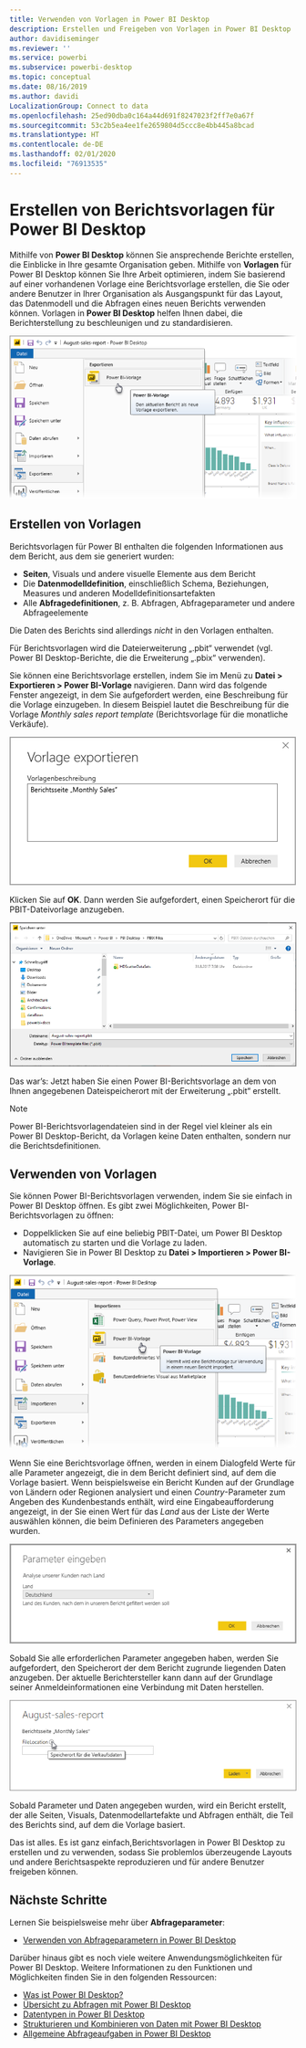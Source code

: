```yaml
---
title: Verwenden von Vorlagen in Power BI Desktop
description: Erstellen und Freigeben von Vorlagen in Power BI Desktop
author: davidiseminger
ms.reviewer: ''
ms.service: powerbi
ms.subservice: powerbi-desktop
ms.topic: conceptual
ms.date: 08/16/2019
ms.author: davidi
LocalizationGroup: Connect to data
ms.openlocfilehash: 25ed90dba0c164a44d691f8247023f2ff7e0a67f
ms.sourcegitcommit: 53c2b5ea4ee1fe2659804d5ccc8e4bb445a8bcad
ms.translationtype: HT
ms.contentlocale: de-DE
ms.lasthandoff: 02/01/2020
ms.locfileid: "76913535"
---
```

# <a name="create-report-templates-for-power-bi-desktop"></a>Erstellen von Berichtsvorlagen für Power BI Desktop

Mithilfe von **Power BI Desktop** können Sie ansprechende Berichte erstellen, die Einblicke in Ihre gesamte Organisation geben. Mithilfe von **Vorlagen** für Power BI Desktop können Sie Ihre Arbeit optimieren, indem Sie basierend auf einer vorhandenen Vorlage eine Berichtsvorlage erstellen, die Sie oder andere Benutzer in Ihrer Organisation als Ausgangspunkt für das Layout, das Datenmodell und die Abfragen eines neuen Berichts verwenden können. Vorlagen in **Power BI Desktop** helfen Ihnen dabei, die Berichterstellung zu beschleunigen und zu standardisieren.

![Exportieren eines Berichts als Vorlage](media/desktop-templates/desktop-templates-01.png)

## <a name="creating-templates"></a>Erstellen von Vorlagen

Berichtsvorlagen für Power BI enthalten die folgenden Informationen aus dem Bericht, aus dem sie generiert wurden:

* **Seiten**, Visuals und andere visuelle Elemente aus dem Bericht
* Die **Datenmodelldefinition**, einschließlich Schema, Beziehungen, Measures und anderen Modelldefinitionsartefakten
* Alle **Abfragedefinitionen**, z. B. Abfragen, Abfrageparameter und andere Abfrageelemente

Die Daten des Berichts sind allerdings *nicht* in den Vorlagen enthalten. 

Für Berichtsvorlagen wird die Dateierweiterung „.pbit“ verwendet (vgl. Power BI Desktop-Berichte, die die Erweiterung „.pbix“ verwenden). 

Sie können eine Berichtsvorlage erstellen, indem Sie im Menü zu **Datei > Exportieren > Power BI-Vorlage** navigieren. Dann wird das folgende Fenster angezeigt, in dem Sie aufgefordert werden, eine Beschreibung für die Vorlage einzugeben. In diesem Beispiel lautet die Beschreibung für die Vorlage *Monthly sales report template* (Berichtsvorlage für die monatliche Verkäufe).

![Dialogfeld zur Beschreibung zum Exportieren einer Vorlage](media/desktop-templates/desktop-templates-02.png)

Klicken Sie auf **OK**. Dann werden Sie aufgefordert, einen Speicherort für die PBIT-Dateivorlage anzugeben.

![Speicherort für die Vorlage](media/desktop-templates/desktop-templates-03.png)

Das war’s: Jetzt haben Sie einen Power BI-Berichtsvorlage an dem von Ihnen angegebenen Dateispeicherort mit der Erweiterung „.pbit“ erstellt.

> [!NOTE]
> Power BI-Berichtsvorlagendateien sind in der Regel viel kleiner als ein Power BI Desktop-Bericht, da Vorlagen keine Daten enthalten, sondern nur die Berichtsdefinitionen. 

## <a name="using-templates"></a>Verwenden von Vorlagen

Sie können Power BI-Berichtsvorlagen verwenden, indem Sie sie einfach in Power BI Desktop öffnen. Es gibt zwei Möglichkeiten, Power BI-Berichtsvorlagen zu öffnen:

* Doppelklicken Sie auf eine beliebig PBIT-Datei, um Power BI Desktop automatisch zu starten und die Vorlage zu laden.
* Navigieren Sie in Power BI Desktop zu **Datei > Importieren > Power BI-Vorlage**.

![Vorlage importieren](media/desktop-templates/desktop-templates-04.png)

Wenn Sie eine Berichtsvorlage öffnen, werden in einem Dialogfeld Werte für alle Parameter angezeigt, die in dem Bericht definiert sind, auf dem die Vorlage basiert. Wenn beispielsweise ein Bericht Kunden auf der Grundlage von Ländern oder Regionen analysiert und einen *Country*-Parameter zum Angeben des Kundenbestands enthält, wird eine Eingabeaufforderung angezeigt, in der Sie einen Wert für das *Land* aus der Liste der Werte auswählen können, die beim Definieren des Parameters angegeben wurden. 

![Parameter für eine Vorlage angeben](media/desktop-templates/desktop-templates-05a.png)

Sobald Sie alle erforderlichen Parameter angegeben haben, werden Sie aufgefordert, den Speicherort der dem Bericht zugrunde liegenden Daten anzugeben. Der aktuelle Berichtersteller kann dann auf der Grundlage seiner Anmeldeinformationen eine Verbindung mit Daten herstellen.

![Datenspeicherort für eine Vorlage angeben](media/desktop-templates/desktop-templates-05.png)

Sobald Parameter und Daten angegeben wurden, wird ein Bericht erstellt, der alle Seiten, Visuals, Datenmodellartefakte und Abfragen enthält, die Teil des Berichts sind, auf dem die Vorlage basiert. 

Das ist alles. Es ist ganz einfach,Berichtsvorlagen in Power BI Desktop zu erstellen und zu verwenden, sodass Sie problemlos überzeugende Layouts und andere Berichtsaspekte reproduzieren und für andere Benutzer freigeben können.

## <a name="next-steps"></a>Nächste Schritte
Lernen Sie beispielsweise mehr über **Abfrageparameter**:
* [Verwenden von Abfrageparametern in Power BI Desktop](https://docs.microsoft.com/power-query/power-query-query-parameters)

Darüber hinaus gibt es noch viele weitere Anwendungsmöglichkeiten für Power BI Desktop. Weitere Informationen zu den Funktionen und Möglichkeiten finden Sie in den folgenden Ressourcen:

* [Was ist Power BI Desktop?](desktop-what-is-desktop.md)
* [Übersicht zu Abfragen mit Power BI Desktop](desktop-query-overview.md)
* [Datentypen in Power BI Desktop](desktop-data-types.md)
* [Strukturieren und Kombinieren von Daten mit Power BI Desktop](desktop-shape-and-combine-data.md)
* [Allgemeine Abfrageaufgaben in Power BI Desktop](desktop-common-query-tasks.md)    
